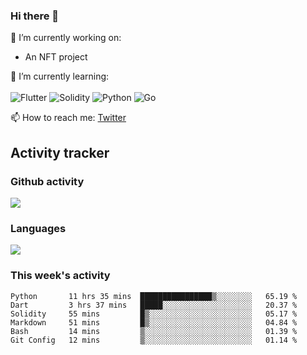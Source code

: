 ### Hi there 👋

🔭 I’m currently working on:
- An NFT project

🌱 I’m currently learning:<br><br>
![Flutter](https://img.shields.io/badge/-flutter-53B7F7.svg?style=for-the-badge&logo=flutter&logoColor=white)
![Solidity](https://img.shields.io/badge/solidity-7a86cb.svg?style=for-the-badge&logo=solidity&logoColor=1c1c1c)
![Python](https://img.shields.io/badge/-python-306998.svg?style=for-the-badge&logo=python&logoColor=yellow)
![Go](https://img.shields.io/badge/go-%2300ADD8.svg?style=for-the-badge&logo=go&logoColor=white)

📫 How to reach me: [Twitter](https://twitter.com/s_1see)

## Activity tracker
### Github activity
<img src="https://github-readme-stats.vercel.app/api?username=s1see&custom_title=s1see's Github Stats&count_private=true&show_icons=true&theme=vue">

### Languages
<img src="https://github-readme-stats.vercel.app/api/top-langs/?username=s1see&layout=compact&theme=vue">

### This week's activity
<!--START_SECTION:waka-->

```text
Python       11 hrs 35 mins  ████████████████▒░░░░░░░░   65.19 %
Dart         3 hrs 37 mins   █████░░░░░░░░░░░░░░░░░░░░   20.37 %
Solidity     55 mins         █▒░░░░░░░░░░░░░░░░░░░░░░░   05.17 %
Markdown     51 mins         █▒░░░░░░░░░░░░░░░░░░░░░░░   04.84 %
Bash         14 mins         ▒░░░░░░░░░░░░░░░░░░░░░░░░   01.39 %
Git Config   12 mins         ▒░░░░░░░░░░░░░░░░░░░░░░░░   01.14 %
```

<!--END_SECTION:waka-->
